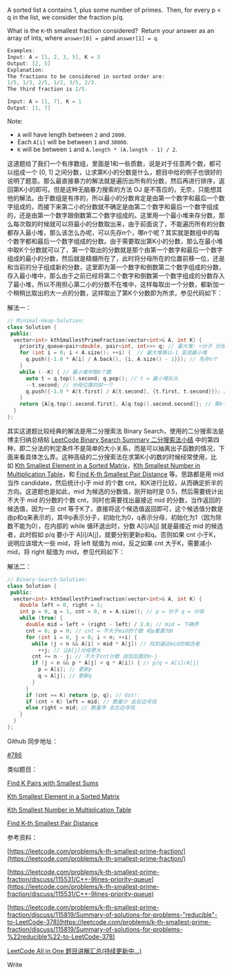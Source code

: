 A sorted list `A` contains 1, plus some number of primes.  Then, for every p < q in the list, we consider the fraction p/q.

What is the `K`-th smallest fraction considered?  Return your answer as an array of ints, where `answer[0] = p`and `answer[1] = q`.

```cpp
Examples:
Input: A = [1, 2, 3, 5], K = 3
Output: [2, 5]
Explanation:
The fractions to be considered in sorted order are:
1/5, 1/3, 2/5, 1/2, 3/5, 2/3.
The third fraction is 2/5.

Input: A = [1, 7], K = 1
Output: [1, 7]
```

Note:

- `A` will have length between `2` and `2000`.
- Each `A[i]` will be between `1` and `30000`.
- `K` will be between `1` and `A.length * (A.length - 1) / 2`.

这道题给了我们一个有序数组，里面是1和一些质数，说是对于任意两个数，都可以组成一个 [0, 1] 之间分数，让求第K小的分数是什么，题目中给的例子也很好的说明了题意。那么最直接暴力的解法就是遍历出所有的分数，然后再进行排序，返回第K小的即可。但是这种无脑暴力搜索的方法 OJ 是不答应的，无奈，只能想其他的解法。由于数组是有序的，所以最小的分数肯定是由第一个数字和最后一个数字组成的，而接下来第二小的分数就不确定是由第二个数字和最后一个数字组成的，还是由第一个数字跟倒数第二个数字组成的。这里用一个最小堆来存分数，那么每次取的时候就可以将最小的分数取出来，由于前面说了，不能遍历所有的分数都存入最小堆，那么该怎么办呢，可以先存n个，哪n个呢？其实就是数组中的每个数字都和最后一个数字组成的分数。由于需要取出第K小的分数，那么在最小堆中取K个分数就可以了，第一个取出的分数就是那个由第一个数字和最后一个数字组成的最小的分数，然后就是精髓所在了，此时将分母所在的位置前移一位，还是和当前的分子组成新的分数，这里即为第一个数字和倒数第二个数字组成的分数，存入最小堆中，那么由于之前已经将第二个数字和倒数第一个数字组成的分数存入了最小堆，所以不用担心第二小的分数不在堆中，这样每取出一个分数，都新加一个稍稍比取出的大一点的分数，这样取出了第K个分数即为所求，参见代码如下：

解法一：

```cpp
// Minimal-Heap-Solution:
class Solution {
 public:
  vector<int> kthSmallestPrimeFraction(vector<int>& A, int K) {
    priority_queue<pair<double, pair<int, int>>> q; // 最大堆: <分子 分母>
    for (int i = 0; i < A.size(); ++i) {  // 最大堆乘以-1 变成最小堆
      q.push({-1.0 * A[i] / A.back(), {i, A.size() - 1}}); // 先存n个
    }
    while (--K) { // 最小堆中取k个数
      auto t = q.top().second; q.pop(); // t = 最小堆队头
      --t.second; // 分母位置向前一个
      q.push({-1.0 * A[t.first] / A[t.second], {t.first, t.second}}); // 新加
    }
    return {A[q.top().second.first], A[q.top().second.second]}; // 第k个
  }
};
```

其实这道题比较经典的解法是用二分搜索法 Binary Search，使用的二分搜索法是博主归纳总结帖 [LeetCode Binary Search Summary 二分搜索法小结](http://www.cnblogs.com/grandyang/p/6854825.html) 中的第四种，即二分法的判定条件不是简单的大小关系，而是可以抽离出子函数的情况，下面来看具体怎么弄。这种高级的二分搜索法在求第K小的数的时候经常使用，比如 [Kth Smallest Element in a Sorted Matrix](http://www.cnblogs.com/grandyang/p/5727892.html)，[Kth Smallest Number in Multiplication Table](http://www.cnblogs.com/grandyang/p/8367505.html)，和 [Find K-th Smallest Pair Distance](http://www.cnblogs.com/grandyang/p/8627783.html) 等。思路都是用 mid 当作 candidate，然后统计小于 mid 的个数 cnt，和K进行比较，从而确定折半的方向。这道题也是如此，mid 为候选的分数值，刚开始时是 0.5，然后需要统计出不大于 mid 的分数的个数 cnt，同时也需要找出最接近 mid 的分数，当作返回的候选值，因为一旦 cnt 等于K了，直接将这个候选值返回即可，这个候选值分数是由p和q来表示的，其中p表示分子，初始化为0，q表示分母，初始化为1（因为除数不能为0），在内部的 while 循环退出时，分数 A[i]/A[j] 就是最接近 mid 的候选者，此时假如 p/q 要小于 A[i]/A[j]，就要分别更新p和q。否则如果 cnt 小于K，说明应该增大一些 mid，将 left 赋值为 mid，反之如果 cnt 大于K，需要减小 mid，将 right 赋值为 mid，参见代码如下：

解法二：

```cpp
// Binary-Search-Solution:
class Solution {
 public:
  vector<int> kthSmallestPrimeFraction(vector<int>& A, int K) {
    double left = 0, right = 1;
    int p = 0, q = 1, cnt = 0, n = A.size(); // p = 分子 q = 分母
    while (true) {
      double mid = left + (right - left) / 2.0; // mid = 下确界
      cnt = 0; p = 0; // cnt = 不大于mid的个数 和p重置为0
      for (int i = 0, j = 0; i < n; ++i) {
        while (j < n && A[i] > mid * A[j]) // 找到逼近mid的候选者
          ++j; // 让A[j]分母更大
        cnt += n - j; // 不大于cnt计数 自加后面的n-j
        if (j < n && p * A[j] < q * A[i]) { // p/q < A[i]/A[j]
          p = A[i]; // 更新p
          q = A[j]; // 更新q
        }
      }
      if (cnt == K) return {p, q}; // Got!:
      if (cnt < K) left = mid; // 数量少 去右边寻找
      else right = mid; // 数量多 去左边寻找
    }
  }
};
```

Github 同步地址：

[#786](https://github.com/grandyang/leetcode/issues/786)

类似题目：

[Find K Pairs with Smallest Sums](http://www.cnblogs.com/grandyang/p/5653127.html)

[Kth Smallest Element in a Sorted Matrix](http://www.cnblogs.com/grandyang/p/5727892.html)

[Kth Smallest Number in Multiplication Table](http://www.cnblogs.com/grandyang/p/8367505.html)

[Find K-th Smallest Pair Distance](http://www.cnblogs.com/grandyang/p/8627783.html)

参考资料：

[https://leetcode.com/problems/k-th-smallest-prime-fraction/](https://leetcode.com/problems/k-th-smallest-prime-fraction/)

[https://leetcode.com/problems/k-th-smallest-prime-fraction/discuss/115531/C++-9lines-priority-queue](https://leetcode.com/problems/k-th-smallest-prime-fraction/discuss/115531/C++-9lines-priority-queue)

[https://leetcode.com/problems/k-th-smallest-prime-fraction/discuss/115819/Summary-of-solutions-for-problems-"reducible"-to-LeetCode-378](https://leetcode.com/problems/k-th-smallest-prime-fraction/discuss/115819/Summary-of-solutions-for-problems-%22reducible%22-to-LeetCode-378)

[LeetCode All in One 题目讲解汇总(持续更新中...)](http://www.cnblogs.com/grandyang/p/4606334.html)

Write